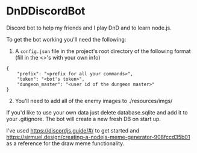 # DnDDiscordBot
Discord bot to help my friends and I play DnD and to learn node.js.

To get the bot working you'll need the following:

1. A `config.json` file in the project's root directory of the following format (fill in the <>'s with your own info)
```
{
    "prefix": "<prefix for all your commands>",
    "token": "<bot's token>",
    "dungeon_master": "<user id of the dungeon master>"
}
```

2. You'll need to add all of the enemy images to ./resources/imgs/

If you'd like to use your own data just delete database.sqlite and add it to your .gitignore. The bot will create a new fresh DB on start up.

I've used https://discordjs.guide/#/ to get started and https://sirmuel.design/creating-a-nodejs-meme-generator-908fccd35b01 as a reference for the draw meme functionality.

